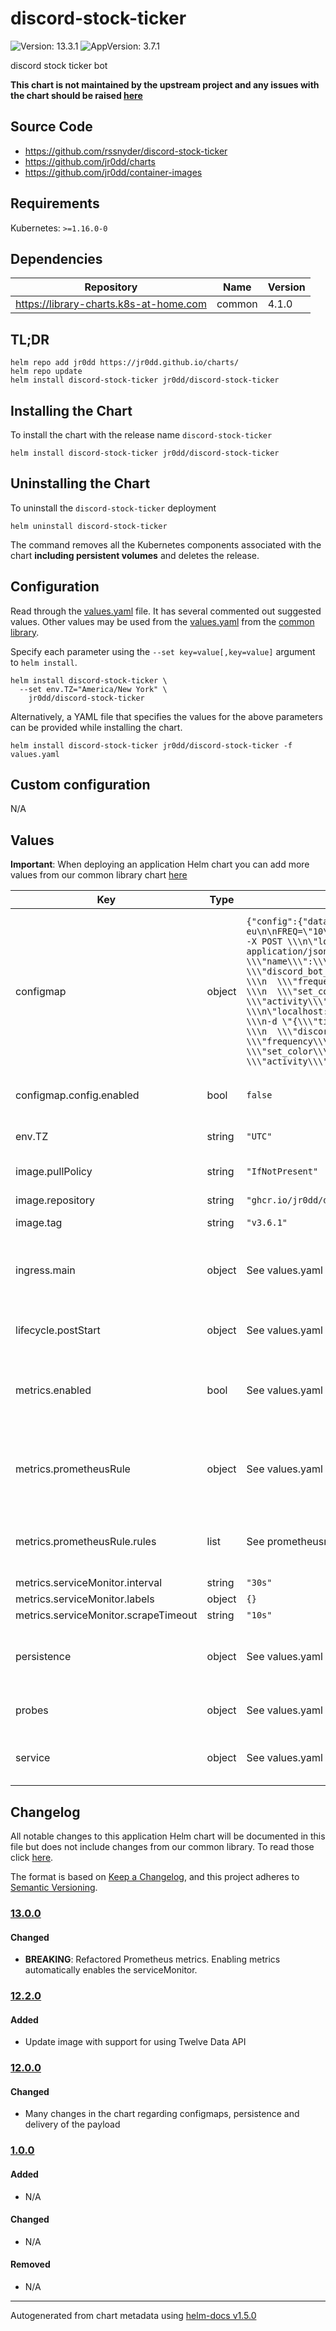 # discord-stock-ticker

![Version: 13.3.1](https://img.shields.io/badge/Version-13.3.1-informational?style=flat-square) ![AppVersion: 3.7.1](https://img.shields.io/badge/AppVersion-3.7.1-informational?style=flat-square)

discord stock ticker bot

**This chart is not maintained by the upstream project and any issues with the chart should be raised [here](https://github.com/jr0dd/charts/issues/new/choose)**

## Source Code

* <https://github.com/rssnyder/discord-stock-ticker>
* <https://github.com/jr0dd/charts>
* <https://github.com/jr0dd/container-images>

## Requirements

Kubernetes: `>=1.16.0-0`

## Dependencies

| Repository | Name | Version |
|------------|------|---------|
| https://library-charts.k8s-at-home.com | common | 4.1.0 |

## TL;DR

```console
helm repo add jr0dd https://jr0dd.github.io/charts/
helm repo update
helm install discord-stock-ticker jr0dd/discord-stock-ticker
```

## Installing the Chart

To install the chart with the release name `discord-stock-ticker`

```console
helm install discord-stock-ticker jr0dd/discord-stock-ticker
```

## Uninstalling the Chart

To uninstall the `discord-stock-ticker` deployment

```console
helm uninstall discord-stock-ticker
```

The command removes all the Kubernetes components associated with the chart **including persistent volumes** and deletes the release.

## Configuration

Read through the [values.yaml](./values.yaml) file. It has several commented out suggested values.
Other values may be used from the [values.yaml](https://github.com/k8s-at-home/library-charts/tree/main/charts/stable/common/values.yaml) from the [common library](https://github.com/k8s-at-home/library-charts/tree/main/charts/stable/common).

Specify each parameter using the `--set key=value[,key=value]` argument to `helm install`.

```console
helm install discord-stock-ticker \
  --set env.TZ="America/New York" \
    jr0dd/discord-stock-ticker
```

Alternatively, a YAML file that specifies the values for the above parameters can be provided while installing the chart.

```console
helm install discord-stock-ticker jr0dd/discord-stock-ticker -f values.yaml
```

## Custom configuration

N/A

## Values

**Important**: When deploying an application Helm chart you can add more values from our common library chart [here](https://github.com/k8s-at-home/library-charts/tree/main/charts/stable/common)

| Key | Type | Default | Description |
|-----|------|---------|-------------|
| configmap | object | `{"config":{"data":"#!/usr/bin/env bash\nset -eu\n\nFREQ=\"10\"\nNICK=\"true\"\nCOLOR=\"true\"\nACTIVITY=\"\"\n\ncurl -X POST \\\n\"localhost:8080/ticker\" \\\n-H \"Content-Type: application/json\" \\\n-d \"{\\\"ticker\\\":\\\"BTC\\\", \\\n  \\\"name\\\":\\\"bitcoin\\\", \\\n  \\\"discord_bot_token\\\":\\\"${BTC}\\\", \\\n  \\\"crypto\\\":true, \\\n  \\\"frequency\\\":${FREQ}, \\\n  \\\"set_nickname\\\":${NICK}, \\\n  \\\"set_color\\\":${COLOR}, \\\n  \\\"bitcoin\\\":false, \\\n  \\\"activity\\\":\\\"${ACTIVITY}\\\"}\"\n\ncurl -X POST \\\n\"localhost:8080/ticker\" \\\n-H \"Content-Type: application/json\" \\\n-d \"{\\\"ticker\\\":\\\"GME\\\", \\\n  \\\"name\\\":\\\"GME\\\", \\\n  \\\"discord_bot_token\\\":\\\"${GME}\\\", \\\n  \\\"frequency\\\":${FREQ}, \\\n  \\\"set_nickname\\\":${NICK}, \\\n  \\\"set_color\\\":${COLOR}, \\\n  \\\"activity\\\":\\\"${ACTIVITY}\\\"}\"\n","enabled":false}}` | Configure configMaps for the chart here.  Additional configMaps can be added by adding a dictionary key similar to the 'config' object.  @default -- See below |
| configmap.config.enabled | bool | `false` | Enables or disables the configMap |
| env.TZ | string | `"UTC"` | Set the container timezone |
| image.pullPolicy | string | `"IfNotPresent"` | image pull policy |
| image.repository | string | `"ghcr.io/jr0dd/discord-stock-ticker"` | image repository |
| image.tag | string | `"v3.6.1"` | image tag |
| ingress.main | object | See values.yaml | Enable and configure ingress settings for the chart under this key. |
| lifecycle.postStart | object | See values.yaml | Set the container lifecycle event |
| metrics.enabled | bool | See values.yaml | Enable and configure a Prometheus serviceMonitor for the chart under this key. |
| metrics.prometheusRule | object | See values.yaml | Enable and configure Prometheus Rules for the chart under this key. |
| metrics.prometheusRule.rules | list | See prometheusrules.yaml | Configure additionial rules for the chart under this key. |
| metrics.serviceMonitor.interval | string | `"30s"` |  |
| metrics.serviceMonitor.labels | object | `{}` |  |
| metrics.serviceMonitor.scrapeTimeout | string | `"10s"` |  |
| persistence | object | See values.yaml | Configure persistence settings for the chart under this key. |
| probes | object | See values.yaml | Configures the probes for the main Pod. |
| service | object | See values.yaml | Configures service settings for the chart. |

## Changelog

All notable changes to this application Helm chart will be documented in this file but does not include changes from our common library. To read those click [here](https://github.com/k8s-at-home/library-charts/tree/main/charts/stable/commonREADME.md#Changelog).

The format is based on [Keep a Changelog](https://keepachangelog.com/en/1.0.0/), and this project adheres to [Semantic Versioning](https://semver.org/spec/v2.0.0.html).

### [13.0.0]

#### Changed

- **BREAKING**: Refactored Prometheus metrics. Enabling metrics automatically enables the serviceMonitor.

### [12.2.0]

#### Added

- Update image with support for using Twelve Data API

### [12.0.0]

#### Changed

- Many changes in the chart regarding configmaps, persistence and delivery of the payload

### [1.0.0]

#### Added

- N/A

#### Changed

- N/A

#### Removed

- N/A

[13.0.0]: #1300
[12.2.0]: #1220
[12.0.0]: #1200
[1.0.0]: #100

----------------------------------------------
Autogenerated from chart metadata using [helm-docs v1.5.0](https://github.com/norwoodj/helm-docs/releases/v1.5.0)
